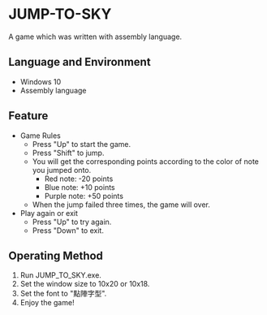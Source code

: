 # JUMP-TO-SKY
A game which was written with assembly language.

## Language and Environment
* Windows 10
* Assembly language

## Feature
* Game Rules
  * Press "Up" to start the game.
  * Press "Shift" to jump.
  * You will get the corresponding points according to the color of note you jumped onto.
    * Red note: -20 points
    * Blue note: +10 points
    * Purple note: +50 points
  * When the jump failed three times, the game will over.
* Play again or exit
  * Press "Up" to try again.
  * Press "Down" to exit.
  
## Operating Method
<ol>
<li> Run JUMP_TO_SKY.exe.</li>
<li> Set the window size to 10x20 or 10x18.</li>
<li> Set the font to "點陣字型".</li>
<li> Enjoy the game!</li>
</ol>
